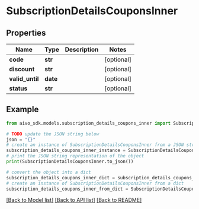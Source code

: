 # SubscriptionDetailsCouponsInner

## Properties

Name | Type | Description | Notes
------------ | ------------- | ------------- | -------------
**code** | **str** |  | [optional]
**discount** | **str** |  | [optional]
**valid_until** | **date** |  | [optional]
**status** | **str** |  | [optional]

## Example

```python
from aivo_sdk.models.subscription_details_coupons_inner import SubscriptionDetailsCouponsInner

# TODO update the JSON string below
json = "{}"
# create an instance of SubscriptionDetailsCouponsInner from a JSON string
subscription_details_coupons_inner_instance = SubscriptionDetailsCouponsInner.from_json(json)
# print the JSON string representation of the object
print(SubscriptionDetailsCouponsInner.to_json())

# convert the object into a dict
subscription_details_coupons_inner_dict = subscription_details_coupons_inner_instance.to_dict()
# create an instance of SubscriptionDetailsCouponsInner from a dict
subscription_details_coupons_inner_from_dict = SubscriptionDetailsCouponsInner.from_dict(subscription_details_coupons_inner_dict)
```

[[Back to Model list]](../README.md#documentation-for-models) [[Back to API list]](../README.md#documentation-for-api-endpoints) [[Back to README]](../README.md)
